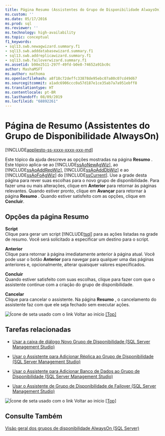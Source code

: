 ```yaml
---
title: Página Resumo (Assistentes do Grupo de Disponibilidade AlwaysOn) | Microsoft Docs
ms.custom: ''
ms.date: 05/17/2016
ms.prod: sql
ms.reviewer: ''
ms.technology: high-availability
ms.topic: conceptual
f1_keywords:
- sql13.swb.newagwizard.summary.f1
- sql13.swb.adddatabasewizard.summary.f1
- sql13.swb.addreplicawizard.summary.f1
- sql13.swb.failoverwizard.summary.f1
ms.assetid: b98e2511-297f-49fd-b0e8-74652a91bc0c
author: MashaMSFT
ms.author: mathoma
ms.openlocfilehash: a8f18c72deffc33878de95ebc07a80c07cd49d67
ms.sourcegitcommit: a1adc6906ccc0a57d187e1ce35ab7a7a951ebff8
ms.translationtype: HT
ms.contentlocale: pt-BR
ms.lasthandoff: 08/09/2019
ms.locfileid: "68892261"
---
```

# <a name="summary-page-always-on-availability-group-wizards"></a>Página de Resumo (Assistentes do Grupo de Disponibilidade AlwaysOn)
[!INCLUDE[appliesto-ss-xxxx-xxxx-xxx-md](../../../includes/appliesto-ss-xxxx-xxxx-xxx-md.md)]

<a name="Top"></a>  
  
  Este tópico da ajuda descreve as opções mostradas na página **Resumo** . Este tópico aplica-se ao [!INCLUDE[ssAoNewAgWiz](../../../includes/ssaonewagwiz-md.md)], ao [!INCLUDE[ssAoAddRepWiz](../../../includes/ssaoaddrepwiz-md.md)], [!INCLUDE[ssAoAddDbWiz](../../../includes/ssaoadddbwiz-md.md)] e ao [!INCLUDE[ssAoFoAgWiz](../../../includes/ssaofoagwiz-md.md)] do [!INCLUDE[ssCurrent](../../../includes/sscurrent-md.md)]. Use a grade desta página para rever suas escolhas para o novo grupo de disponibilidade. Para fazer uma ou mais alterações, clique em **Anterior** para retornar às páginas relevantes. Quando estiver pronto, clique em **Avançar** para retornar à página **Resumo** . Quando estiver satisfeito com as opções, clique em **Concluir**.  
  
##  <a name="PageOptions"></a> Opções da página Resumo  
 **Script**  
 Clique para gerar um script [!INCLUDE[tsql](../../../includes/tsql-md.md)] para as ações listadas na grade de resumo. Você será solicitado a especificar um destino para o script.  
  
 **Anterior**  
 Clique para retornar à página imediatamente anterior à página atual. Você pode usar o botão **Anterior** para navegar para qualquer uma das páginas anteriores e, opcionalmente, alterar quaisquer valores especificados.  
  
 **Concluir**  
 Quando estiver satisfeito com suas escolhas, clique para fazer com que o assistente continue com a criação do grupo de disponibilidade.  
  
 **Cancelar**  
 Clique para cancelar o assistente. Na página **Resumo** , o cancelamento do assistente faz com que ele seja fechado sem executar ações.  
  
 ![Ícone de seta usado com o link Voltar ao início](https://docs.microsoft.com/analysis-services/analysis-services/instances/media/uparrow16x16.gif "Ícone de seta usado com o link Voltar ao início") [&#91;Top&#93;](#Top)  
  
##  <a name="RelatedTasks"></a> Tarefas relacionadas  
  
-   [Usar a caixa de diálogo Novo Grupo de Disponibilidade &#40;SQL Server Management Studio&#41;](../../../database-engine/availability-groups/windows/use-the-new-availability-group-dialog-box-sql-server-management-studio.md)  
  
-   [Usar o Assistente para Adicionar Réplica ao Grupo de Disponibilidade &#40;SQL Server Management Studio&#41;](../../../database-engine/availability-groups/windows/use-the-add-replica-to-availability-group-wizard-sql-server-management-studio.md)  
  
-   [Usar o Assistente para Adicionar Banco de Dados ao Grupo de Disponibilidade &#40;SQL Server Management Studio&#41;](../../../database-engine/availability-groups/windows/availability-group-add-database-to-group-wizard.md)  
  
-   [Usar o Assistente de Grupo de Disponibilidade de Failover &#40;SQL Server Management Studio&#41;](../../../database-engine/availability-groups/windows/use-the-fail-over-availability-group-wizard-sql-server-management-studio.md)  
  
 ![Ícone de seta usado com o link Voltar ao início](https://docs.microsoft.com/analysis-services/analysis-services/instances/media/uparrow16x16.gif "Ícone de seta usado com o link Voltar ao início") [&#91;Top&#93;](#Top)  
  
## <a name="see-also"></a>Consulte Também  
 [Visão geral dos grupos de disponibilidade AlwaysOn &#40;SQL Server&#41;](../../../database-engine/availability-groups/windows/overview-of-always-on-availability-groups-sql-server.md)  
  
  
